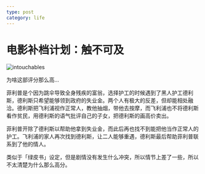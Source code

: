 ```yaml
---
type: post
category: life
---
```

# 电影补档计划：触不可及

![intouchables](https://img3.doubanio.com/view/photo/l/public/p1454261925.webp)

为啥这部评分那么高...

菲利普是个因为跳伞导致全身残疾的富翁，选择护工的时候遇到了黑人护工德利斯，德利斯只希望能够领到政府的失业金。两个人有极大的反差，但却能相处融洽。德利斯把飞利浦视作正常人，教他抽烟，带他去按摩，而飞利浦也不将德利斯看作贫民，用德利斯的语气批评自己的子女，把德利斯的画高价卖出。

菲利普开除了德利斯以帮助他拿到失业金，而此后再也找不到能把他当作正常人的护工。飞利浦的家人再次找到德利斯，让二人能够重遇，德利斯最后帮助菲利普联系到了他的情人。

类似于「绿皮书」设定，但是剧情没有发生什么冲突，所以情节上差了一些，所以不太清楚为什么那么高分。